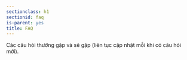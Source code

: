 ```yaml
---
sectionclass: h1
sectionid: faq
is-parent: yes
title: FAQ
---
```


Các câu hỏi thường gặp và sẽ gặp (liên tục cập nhật mỗi khi có câu hỏi mới).